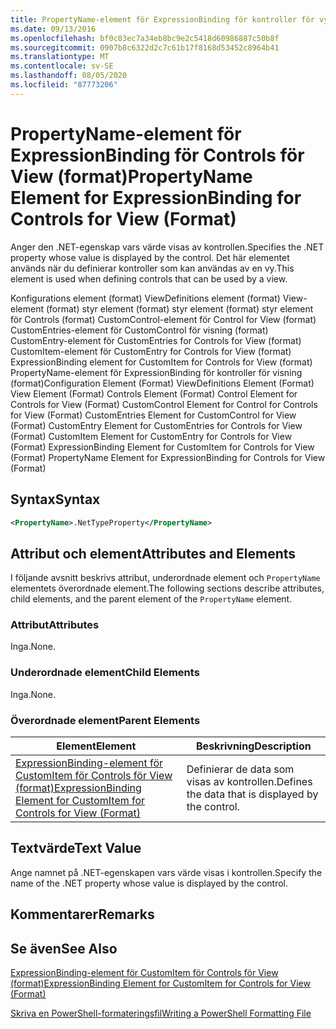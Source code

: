 ```yaml
---
title: PropertyName-element för ExpressionBinding för kontroller för vy (format) | Microsoft Docs
ms.date: 09/13/2016
ms.openlocfilehash: bf0c03ec7a34eb8bc9e2c5418d60986887c50b8f
ms.sourcegitcommit: 0907b8c6322d2c7c61b17f8168d53452c8964b41
ms.translationtype: MT
ms.contentlocale: sv-SE
ms.lasthandoff: 08/05/2020
ms.locfileid: "87773206"
---
```

# <a name="propertyname-element-for-expressionbinding-for-controls-for-view-format"></a><span data-ttu-id="1d255-102">PropertyName-element för ExpressionBinding för Controls för View (format)</span><span class="sxs-lookup"><span data-stu-id="1d255-102">PropertyName Element for ExpressionBinding for Controls for View (Format)</span></span>

<span data-ttu-id="1d255-103">Anger den .NET-egenskap vars värde visas av kontrollen.</span><span class="sxs-lookup"><span data-stu-id="1d255-103">Specifies the .NET property whose value is displayed by the control.</span></span> <span data-ttu-id="1d255-104">Det här elementet används när du definierar kontroller som kan användas av en vy.</span><span class="sxs-lookup"><span data-stu-id="1d255-104">This element is used when defining controls that can be used by a view.</span></span>

<span data-ttu-id="1d255-105">Konfigurations element (format) ViewDefinitions element (format) View-element (format) styr element (format) styr element (format) styr element för Controls (format) CustomControl-element för Control for View (format) CustomEntries-element för CustomControl för visning (format) CustomEntry-element för CustomEntries for Controls for View (format) CustomItem-element för CustomEntry for Controls for View (format) ExpressionBinding element for CustomItem for Controls for View (format) PropertyName-element för ExpressionBinding för kontroller för visning (format)</span><span class="sxs-lookup"><span data-stu-id="1d255-105">Configuration Element (Format) ViewDefinitions Element (Format) View Element (Format) Controls Element (Format) Control Element for Controls for View (Format) CustomControl Element for Control for Controls for View (Format) CustomEntries Element for CustomControl for View (Format) CustomEntry Element for CustomEntries for Controls for View (Format) CustomItem Element for CustomEntry for Controls for View (Format) ExpressionBinding Element for CustomItem for Controls for View (Format) PropertyName Element for ExpressionBinding for Controls for View (Format)</span></span>

## <a name="syntax"></a><span data-ttu-id="1d255-106">Syntax</span><span class="sxs-lookup"><span data-stu-id="1d255-106">Syntax</span></span>

```xml
<PropertyName>.NetTypeProperty</PropertyName>
```

## <a name="attributes-and-elements"></a><span data-ttu-id="1d255-107">Attribut och element</span><span class="sxs-lookup"><span data-stu-id="1d255-107">Attributes and Elements</span></span>

<span data-ttu-id="1d255-108">I följande avsnitt beskrivs attribut, underordnade element och `PropertyName` elementets överordnade element.</span><span class="sxs-lookup"><span data-stu-id="1d255-108">The following sections describe attributes, child elements, and the parent element of the `PropertyName` element.</span></span>

### <a name="attributes"></a><span data-ttu-id="1d255-109">Attribut</span><span class="sxs-lookup"><span data-stu-id="1d255-109">Attributes</span></span>

<span data-ttu-id="1d255-110">Inga.</span><span class="sxs-lookup"><span data-stu-id="1d255-110">None.</span></span>

### <a name="child-elements"></a><span data-ttu-id="1d255-111">Underordnade element</span><span class="sxs-lookup"><span data-stu-id="1d255-111">Child Elements</span></span>

<span data-ttu-id="1d255-112">Inga.</span><span class="sxs-lookup"><span data-stu-id="1d255-112">None.</span></span>

### <a name="parent-elements"></a><span data-ttu-id="1d255-113">Överordnade element</span><span class="sxs-lookup"><span data-stu-id="1d255-113">Parent Elements</span></span>

|<span data-ttu-id="1d255-114">Element</span><span class="sxs-lookup"><span data-stu-id="1d255-114">Element</span></span>|<span data-ttu-id="1d255-115">Beskrivning</span><span class="sxs-lookup"><span data-stu-id="1d255-115">Description</span></span>|
|-------------|-----------------|
|[<span data-ttu-id="1d255-116">ExpressionBinding-element för CustomItem för Controls för View (format)</span><span class="sxs-lookup"><span data-stu-id="1d255-116">ExpressionBinding Element for CustomItem for Controls for View (Format)</span></span>](./expressionbinding-element-for-customitem-for-controls-for-view-format.md)|<span data-ttu-id="1d255-117">Definierar de data som visas av kontrollen.</span><span class="sxs-lookup"><span data-stu-id="1d255-117">Defines the data that is displayed by the control.</span></span>|

## <a name="text-value"></a><span data-ttu-id="1d255-118">Textvärde</span><span class="sxs-lookup"><span data-stu-id="1d255-118">Text Value</span></span>

<span data-ttu-id="1d255-119">Ange namnet på .NET-egenskapen vars värde visas i kontrollen.</span><span class="sxs-lookup"><span data-stu-id="1d255-119">Specify the name of the .NET property whose value is displayed by the control.</span></span>

## <a name="remarks"></a><span data-ttu-id="1d255-120">Kommentarer</span><span class="sxs-lookup"><span data-stu-id="1d255-120">Remarks</span></span>

## <a name="see-also"></a><span data-ttu-id="1d255-121">Se även</span><span class="sxs-lookup"><span data-stu-id="1d255-121">See Also</span></span>

[<span data-ttu-id="1d255-122">ExpressionBinding-element för CustomItem för Controls för View (format)</span><span class="sxs-lookup"><span data-stu-id="1d255-122">ExpressionBinding Element for CustomItem for Controls for View (Format)</span></span>](./expressionbinding-element-for-customitem-for-controls-for-view-format.md)

[<span data-ttu-id="1d255-123">Skriva en PowerShell-formateringsfil</span><span class="sxs-lookup"><span data-stu-id="1d255-123">Writing a PowerShell Formatting File</span></span>](./writing-a-powershell-formatting-file.md)
